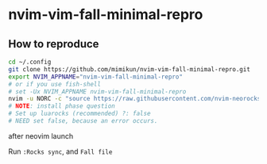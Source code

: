# nvim-vim-fall-minimal-repro

## How to reproduce

```bash
cd ~/.config
git clone https://github.com/mimikun/nvim-vim-fall-minimal-repro.git
export NVIM_APPNAME="nvim-vim-fall-minimal-repro"
# or if you use fish-shell
# set -Ux NVIM_APPNAME nvim-vim-fall-minimal-repro
nvim -u NORC -c "source https://raw.githubusercontent.com/nvim-neorocks/rocks.nvim/master/installer.lua"
# NOTE: install phase question 
# Set up luarocks (recommended) ?: false
# NEED set false, because an error occurs.
```

after neovim launch

Run `:Rocks sync`, and `Fall file`
